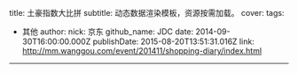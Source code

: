 title: 土豪指数大比拼
subtitle: 动态数据渲染模板，资源按需加载。
cover: 
tags:
  - 其他
author:
  nick: 京东
  github_name: JDC
date: 2014-09-30T16:00:00.000Z
publishDate: 2015-08-20T13:51:31.016Z
link: http://mm.wanggou.com/event/201411/shopping-diary/index.html
---
